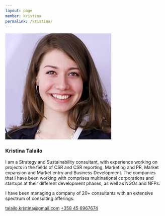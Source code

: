 ```yaml
---
layout: page
member: kristina
permalink: /kristina/
---
```


![Kristina](/images/christina.jpg)

### Kristina Talailo

I am a Strategy and Sustainability consultant, with experience working on projects in the fields of CSR and CSR reporting, Marketing and PR, Market expansion and Market entry and Business Development. The companies that I have been working with comprises multinational corporations and startups at their different development phases, as well as NGOs and NFPs. 

I have been managing a company of 20+ consultants with an extensive spectrum of consulting offerings.

<talailo.kristina@gmail.com>
<a href="tel: +358456967674">+358 45 6967674</a>
